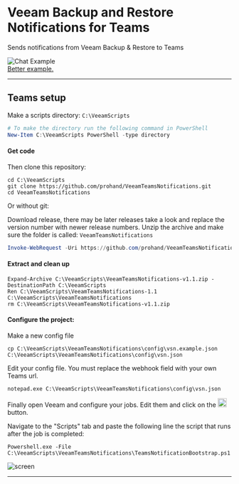 # Veeam Backup and Restore Notifications for Teams

Sends notifications from Veeam Backup & Restore to Teams

![Chat Example](https://raw.githubusercontent.com/tigattack/VeeamTeamsNotifications/master/asset/img/screens/sh-2.png)    
[Better example.](https://raw.githubusercontent.com/tigattack/VeeamTeamsNotifications/master/asset/img/screens/sh-4.png)

---
## Teams setup

Make a scripts directory: `C:\VeeamScripts`

```powershell
# To make the directory run the following command in PowerShell
New-Item C:\VeeamScripts PowerShell -type directory
```

#### Get code

Then clone this repository:

```shell
cd C:\VeeamScripts
git clone https://github.com/prohand/VeeamTeamsNotifications.git
cd VeeamTeamsNotifications
```

Or without git:

Download release, there may be later releases take a look and replace the version number with newer release numbers.
Unzip the archive and make sure the folder is called: `VeeamTeamsNotifications`
```powershell
Invoke-WebRequest -Uri https://github.com/prohand/VeeamTeamsNotifications/archive/v1.1.zip -OutFile C:\VeeamScripts\VeeamTeamsNotifications-v1.1.zip
```

#### Extract and clean up
```shell
Expand-Archive C:\VeeamScripts\VeeamTeamsNotifications-v1.1.zip -DestinationPath C:\VeeamScripts
Ren C:\VeeamScripts\VeeamTeamsNotifications-1.1 C:\VeeamScripts\VeeamTeamsNotifications
rm C:\VeeamScripts\VeeamTeamsNotifications-v1.1.zip
```

#### Configure the project:
Make a new config file
```shell
cp C:\VeeamScripts\VeeamTeamsNotifications\config\vsn.example.json C:\VeeamScripts\VeeamTeamsNotifications\config\vsn.json
```
 Edit your config file. You must replace the webhook field with your own Teams url.
 ```shell
notepad.exe C:\VeeamScripts\VeeamTeamsNotifications\config\vsn.json
```

Finally open Veeam and configure your jobs. Edit them and click on the <img src="asset/img/screens/sh-3.png" height="20"> button.

Navigate to the "Scripts" tab and paste the following line the script that runs after the job is completed:

```shell
Powershell.exe -File C:\VeeamScripts\VeeamTeamsNotifications\TeamsNotificationBootstrap.ps1
```

![screen](asset/img/screens/sh-1.png)

---

